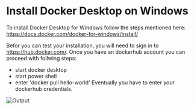 # Install Docker Desktop on Windows
To install Docker Desktop for Windows follow the steps mentioned here: https://docs.docker.com/docker-for-windows/install/

Befor you can test your installation, you will need to sign in to https://hub.docker.com/. Once you have an dockerhub account you can proceed with follwing steps:

- start docker desktop
- start power shell
- enter 'docker pull hello-world'
Eventually you have to enter your dockerhub credentials.

![Output](https://github.com/atillakati/sw_developer_2020_Atilla/blob/main/docs/mongodb-service/helloWorld.png)

